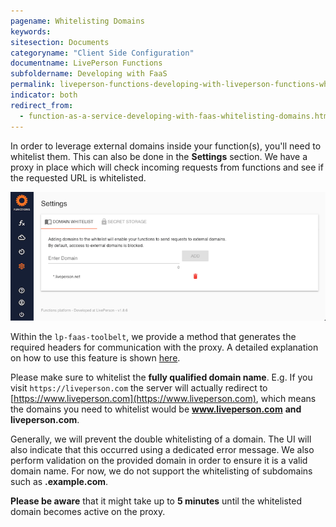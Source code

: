```yaml
---
pagename: Whitelisting Domains
keywords:
sitesection: Documents
categoryname: "Client Side Configuration"
documentname: LivePerson Functions
subfoldername: Developing with FaaS
permalink: liveperson-functions-developing-with-liveperson-functions-whitelisting-domains.html
indicator: both
redirect_from:
  - function-as-a-service-developing-with-faas-whitelisting-domains.html
---
```

In order to leverage external domains inside your function(s), you'll need to whitelist them. This can also be done in the **Settings** section. We have a proxy in place which will check incoming requests from functions and see if the requested URL is whitelisted.

![](img/faas-whitelisting.png)

Within the `lp-faas-toolbelt`, we provide a method that generates the required headers for communication with the proxy. A detailed explanation on how to use this feature is shown [here](function-as-a-service-deploying-functions.html#toolbelt).

Please make sure to whitelist the **fully qualified domain name**. E.g. If you visit `https://liveperson.com` the server will actually redirect to [https://www.liveperson.com](https://www.liveperson.com), which means the domains you need to whitelist would be **www.liveperson.com** **and** **liveperson.com**.

Generally, we will prevent the double whitelisting of a domain. The UI will also indicate that this occurred using a dedicated error message. We also perform validation on the provided domain in order to ensure it is a valid domain name. For now, we do not support the whitelisting of subdomains such as **.example.com**.

**Please be aware** that it might take up to **5 minutes** until the whitelisted domain becomes active on the proxy.
